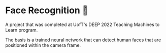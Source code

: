 # Face Recognition 🙂

A project that was completed at UofT's DEEP 2022 Teaching Machines to Learn program.

The basis is a trained neural network that can detect human faces that are positioned within the camera frame.
